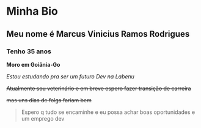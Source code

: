 # Minha Bio

## Meu nome é Marcus Vinicius Ramos Rodrigues

### Tenho 35 anos

**Moro em Goiânia-Go**

_Estou estudando pra ser um futuro Dev na Labenu_

~~Atualmente sou veterinário e em breve espero fazer transição de carreira~~

<!-- estou adorando essa jornada de aprendizado e desafio! -->

~~mas uns dias de folga fariam bem~~

> Espero q tudo se encaminhe e eu possa achar boas oportunidades e um emprego dev